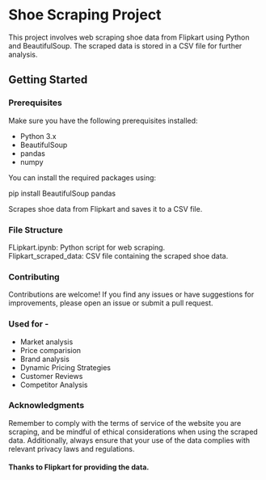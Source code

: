 # Shoe Scraping Project

This project involves web scraping shoe data from Flipkart using Python and BeautifulSoup. The scraped data is stored in a CSV file for further analysis.

## Getting Started

### Prerequisites

Make sure you have the following prerequisites installed:

- Python 3.x
- BeautifulSoup
- pandas
- numpy

You can install the required packages using:<br>

pip install BeautifulSoup pandas<br>

Scrapes shoe data from Flipkart and saves it to a CSV file.<br>

### File Structure
FLipkart.ipynb: Python script for web scraping.<br>
Flipkart_scraped_data: CSV file containing the scraped shoe data.<br>
### Contributing
Contributions are welcome! If you find any issues or have suggestions for improvements, please open an issue or submit a pull request.
<br>

### Used for -
- Market analysis
- Price comparision
- Brand analysis
- Dynamic Pricing Strategies
- Customer Reviews
- Competitor Analysis


### Acknowledgments
Remember to comply with the terms of service of the website you are scraping, and be mindful of ethical considerations when using the scraped data. Additionally, always ensure that your use of the data complies with relevant privacy laws and regulations.<br>

#### Thanks to Flipkart for providing the data.
